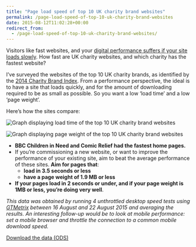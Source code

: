 ```yaml
---
title: "Page load speed of top 10 UK charity brand websites"
permalink: /page-load-speed-of-top-10-uk-charity-brand-websites
date: 2015-08-12T11:02:28+00:00
redirect_from:
  - /page-load-speed-of-top-10-uk-charity-brand-websites/
---
```


Visitors like fast websites, and your [digital performance suffers if your site loads slowly](http://www.martinlugton.com/page-load-speed-important-impact-site-speed-conversions-revenue/). How fast are UK charity websites, and which charity has the fastest website?

I’ve surveyed the websites of the top 10 UK charity brands, as identified by the [2014 Charity Brand Index](http://www.thirdsector.co.uk/cancer-research-uk-named-best-charity-brand-2014/communications/article/1309460). From a performance perspective, the ideal is to have a site that loads quickly, and for the amount of downloading required to be as small as possible. So you want a low ‘load time’ and a low ‘page weight’.

Here’s how the sites compare:

![Graph displaying load time of the top 10 UK charity brand websites](Page%20load%20speed%20of%20top%2010%20UK%20charity%20brand%20websites%20%E2%80%93%20Martin%20Lugton_files/Load-time-of-the-top-10-UK-charity-websites.png)

![Graph displaying page weight of the top 10 UK charity brand websites](Page%20load%20speed%20of%20top%2010%20UK%20charity%20brand%20websites%20%E2%80%93%20Martin%20Lugton_files/Page-weight-of-the-top-10-UK-charity-websites.png)

- **BBC Children in Need and Comic Relief had the fastest home pages.**
- If you’re commissioning a new website, or want to improve the performance of your existing site, aim to beat the average performance of these sites. **Aim for pages that**:
  - **load in 3.5 seconds or less**
  - **have a page weight of 1.9 MB or less**
- **If your pages load in 2 seconds or under, and if your page weight is 1MB or less, you’re doing very well**.

*This data was obtained by running 4 unthrottled desktop speed tests using [GTMetrix](http://www.gtmetrix.com/) between 16 August and 22 August 2015 and averaging the results. An interesting follow-up would be to look at mobile performance: set a mobile browser and throttle the connection to a common mobile download speed.*

[Download the data (ODS)](http://www.martinlugton.com/wp-content/uploads/2015/08/Page-load-speed-of-top-10-UK-charity-websites.ods)